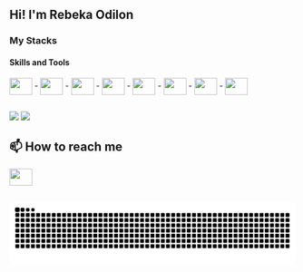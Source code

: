 ## Hi! I'm Rebeka Odilon

### My Stacks
#### Skills and Tools
<div style="display: inline_block">
  <img align="center" height="30" width="40" src="https://cdn.jsdelivr.net/gh/devicons/devicon/icons/php/php-original.svg" style="max-width: 100%;" /> -
  <img align="center" height="30" width="40" src="https://cdn.jsdelivr.net/gh/devicons/devicon/icons/laravel/laravel-plain-wordmark.svg" style="max-width: 100%;" /> -
  <img align="center" height="30" width="40" src="https://cdn.jsdelivr.net/gh/devicons/devicon/icons/javascript/javascript-original.svg" style="max-width: 100%;" /> -
  <img align="center" height="30" width="40" src="https://cdn.jsdelivr.net/gh/devicons/devicon/icons/mysql/mysql-plain.svg" style="max-width: 100%;" /> -
  <img align="center" height="30" width="40" src="https://cdn.jsdelivr.net/gh/devicons/devicon/icons/html5/html5-original.svg" style="max-width: 100%;" /> -
  <img align="center" height="30" width="40" src="https://cdn.jsdelivr.net/gh/devicons/devicon/icons/bootstrap/bootstrap-plain.svg" style="max-width: 100%;" /> -
  <img align="center" height="30" width="40" src="https://cdn.jsdelivr.net/gh/devicons/devicon/icons/trello/trello-plain.svg" style="max-width: 100%;" /> -
  <img align="center" height="30" width="40" src="https://cdn.jsdelivr.net/gh/devicons/devicon/icons/slack/slack-original.svg" style="max-width: 100%;" />
</div>

##

<div style="display: inline_block">
<img height="180em" src="https://github-readme-stats.vercel.app/api?username=rebekaodilon&show_icons=true&theme=highcontrast&include_all_commits=true&count_private=true" />
<img height="180em" src="https://github-readme-stats.vercel.app/api/top-langs/?username=rebekaodilon&layout=compact&langs_count=7&theme=highcontrast" />
</div>

## 📫 How to reach me
<a href="https://www.linkedin.com/in/rebeka-odilon-da-silva-34ba18180/" rel="nofollow">
<img align="center" height="30" width="40" src="https://cdn.jsdelivr.net/gh/devicons/devicon/icons/linkedin/linkedin-original.svg" href="https://img.shields.io/badge/LinkedIn-0077B5?style=for-the-badge&logo=linkedin&logoColor=white" style="max-width: 100%;" />
</a>

##
![snake gif](https://github.com/rebekaodilon/rebekaodilon/blob/output/github-contribution-grid-snake.svg)
<!--
**rebekaodilon/rebekaodilon** is a ✨ _special_ ✨ repository because its `README.md` (this file) appears on your GitHub profile.

Here are some ideas to get you started:

📫 How to reach me: 
https://br.linkedin.com/in/rebeka-odilon-da-silva-34ba18180
- 🔭 I’m currently working on an web ERP called Premier
- 🌱 I’m currently learning ...
- 👯 I’m looking to collaborate on ...
- 🤔 I’m looking for help with ...
- 💬 Ask me about ...
- 📫 How to reach me: ...
- 😄 Pronouns: ...
- ⚡ Fun fact: ...
-->

